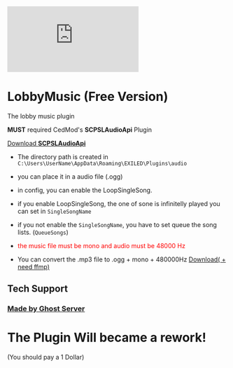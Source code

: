 ![GitHub Releases](https://img.shields.io/github/downloads/Hanbin-GW/LobbyMusic/LobbyMusic.dll)
# LobbyMusic (Free Version)
The lobby music plugin

**MUST** required CedMod's ****SCPSLAudioApi**** Plugin 

<a href="https://github.com/CedModV2/SCPSLAudioApi/releases/tag/0.0.8">Download **SCPSLAudioApi**</a>

- The directory path is created in `C:\Users\UserName\AppData\Roaming\EXILED\Plugins\audio`

- you can place it in a audio file (.ogg)

- in config, you can enable the LoopSingleSong.
- if you enable LoopSingleSong, the one of sone is infinitelly played you can set in `SingleSongName`
- if you not enable the `SingleSongName`, you have to set queue the song lists. (`QueueSongs`)
- <span style = "color:red"> the music file must be mono and audio must be 48000 Hz</span>
- You can convert the .mp3 file to .ogg + mono + 480000Hz <a href="https://github.com/Hanbin-GW/Music-.ogg-mono-Converter/releases">Download( + need ffmp)</a>
## Tech Support
### <a href = "https://discord.gg/aYyNucAfqE">Made by Ghost Server</a>

# The Plugin Will became a rework!
(You should pay a 1 Dollar)
